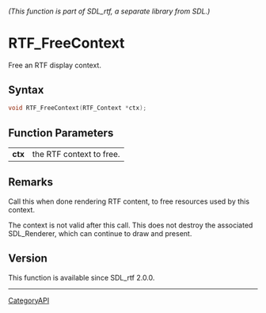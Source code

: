 ###### (This function is part of SDL_rtf, a separate library from SDL.)
# RTF_FreeContext

Free an RTF display context.

## Syntax

```c
void RTF_FreeContext(RTF_Context *ctx);

```

## Function Parameters

|             |                          |
| ----------- | ------------------------ |
| **ctx**     | the RTF context to free. |

## Remarks

Call this when done rendering RTF content, to free resources used by this
context.

The context is not valid after this call. This does not destroy the
associated SDL_Renderer, which can continue to draw and present.

## Version

This function is available since SDL_rtf 2.0.0.

----
[CategoryAPI](CategoryAPI)

